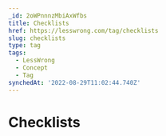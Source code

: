 ```yaml
---
_id: 2oWPnnnzMbiAxWfbs
title: Checklists
href: https://lesswrong.com/tag/checklists
slug: checklists
type: tag
tags:
  - LessWrong
  - Concept
  - Tag
synchedAt: '2022-08-29T11:02:44.740Z'
---
```


# Checklists
